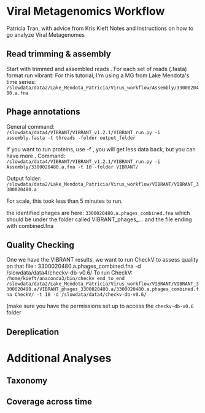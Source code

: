 # Viral Metagenomics Workflow

Patricia Tran, with advice from Kris Kieft
Notes and Instructions on how to go analyze Viral Metagenomes

## Read trimming & assembly

Start with trimmed and assembled reads . For each set of reads (.fasta) format run vibrant:
For this tutorial, I'm using a MG from Lake Mendota's time series:
`/slowdata/data2/Lake_Mendota_Patricia/Virus_workflow/Assembly/3300020480.a.fna`

## Phage annotations

General command:
`/slowdata/data4/VIBRANT/VIBRANT_v1.2.1/VIBRANT_run.py -i assembly.fasta -t threads -folder output_folder`

If you want to run proteins, use -f , you will get less data back, but you can have more .
Command:
`/slowdata/data4/VIBRANT/VIBRANT_v1.2.1/VIBRANT_run.py -i Assembly/3300020480.a.fna -t 10 -folder VIBRANT/`

Output folder:
`/slowdata/data2/Lake_Mendota_Patricia/Virus_workflow/VIBRANT/VIBRANT_3300020480.a`

For scale, this took less than 5 minutes to run.

the identified phages are here: `3300020480.a.phages_combined.fna` which should be under the folder called VIBRANT_phages_... and the file ending with combined.fna

## Quality Checking

One we have the VIBRANT results, we want to run CheckV to assess quality on that file : 3300020480.a.phages_combined.fna
-d /slowdata/data4/checkv-db-v0.6/
To run CheckV:
`/home/kieft/anaconda3/bin/checkv end_to_end  /slowdata/data2/Lake_Mendota_Patricia/Virus_workflow/VIBRANT/VIBRANT_3300020480.a/VIBRANT_phages_3300020480.a/3300020480.a.phages_combined.fna CheckV/ -t 10 -d /slowdata/data4/checkv-db-v0.6/`

(make sure you have the permissions set up to access the `checkv-db-v0.6` folder

## Dereplication


# Additional Analyses
## Taxonomy

## Coverage across time

